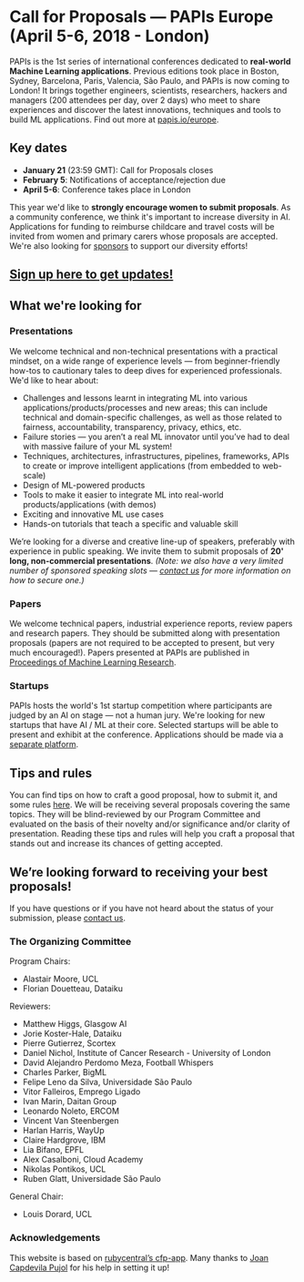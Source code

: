 # Call for Proposals — PAPIs Europe (April 5-6, 2018 - London)

PAPIs is the 1st series of international conferences dedicated to **real-world Machine Learning applications**. Previous editions took place in Boston, Sydney, Barcelona, Paris, Valencia, São Paulo, and PAPIs is now coming to London! It brings together engineers, scientists, researchers, hackers and managers (200 attendees per day, over 2 days) who meet to share experiences and discover the latest innovations, techniques and tools to build ML applications. Find out more at [papis.io/europe](http://www.papis.io/europe).

## Key dates

- **January 21** (23:59 GMT): Call for Proposals closes
- **February 5**: Notifications of acceptance/rejection due
- **April 5-6**: Conference takes place in London

This year we'd like to **strongly encourage women to submit proposals**. As a community conference, we think it's important to increase diversity in AI. Applications for funding to reimburse childcare and travel costs will be invited from women and primary carers whose proposals are accepted. We're also looking for [sponsors](http://papis.io/sponsoring) to support our diversity efforts!

## [Sign up here to get updates!](http://www.papis.io/#updates)

## What we're looking for

### Presentations

We welcome technical and non-technical presentations with a practical mindset, on a wide range of experience levels — from beginner-friendly how-tos to cautionary tales to deep dives for experienced professionals. We'd like to hear about:

- Challenges and lessons learnt in integrating ML into various applications/products/processes and new areas; this can include technical and domain-specific challenges, as well as those related to fairness, accountability, transparency, privacy, ethics, etc.
- Failure stories — you aren’t a real ML innovator until you’ve had to deal with massive failure of your ML system!
- Techniques, architectures, infrastructures, pipelines, frameworks, APIs to create or improve intelligent applications (from embedded to web-scale)
- Design of ML-powered products
- Tools to make it easier to integrate ML into real-world products/applications (with demos)
- Exciting and innovative ML use cases
- Hands-on tutorials that teach a specific and valuable skill

We’re looking for a diverse and creative line-up of speakers, preferably with experience in public speaking. We invite them to submit proposals of **20' long,  non-commercial presentations**. _(Note: we also have a very limited number of sponsored speaking slots — [contact us](mailto:sponsoring@papis.io) for more information on how to secure one.)_

### Papers

We welcome technical papers, industrial experience reports, review papers and research papers. They should be submitted along with presentation proposals (papers are not required to be accepted to present, but very much encouraged!). Papers presented at PAPIs are published in [Proceedings of Machine Learning Research](http://proceedings.mlr.press/).

### Startups

PAPIs hosts the world's 1st startup competition where participants are judged by an AI on stage — not a human jury. We're looking for new startups that have AI / ML at their core. Selected startups will be able to present and exhibit at the conference. Applications should be made via a [separate platform](https://docs.google.com/forms/d/e/1FAIpQLScnnDQmDfxLFQBMnKRMlIxXQQZFjBKquhVsexgWxtEMxdishQ/viewform).

## Tips and rules

You can find tips on how to craft a good proposal, how to submit it, and some rules [here](https://github.com/PAPIsdotio/general/blob/master/cfp-tips-rules.md). We will be receiving several proposals covering the same topics. They will be blind-reviewed by our Program Committee and evaluated on the basis of their novelty and/or significance and/or clarity of presentation. Reading these tips and rules will help you craft a proposal that stands out and increase its chances of getting accepted.

## We’re looking forward to receiving your best proposals!

If you have questions or if you have not heard about the status of your submission, please [contact us](mailto:program-committee-europe-2018@papis.mailclark.ai).

### The Organizing Committee

Program Chairs:

- Alastair Moore, UCL
- Florian Douetteau, Dataiku

Reviewers: 

- Matthew Higgs, Glasgow AI
- Jorie Koster-Hale, Dataiku
- Pierre Gutierrez, Scortex
- Daniel Nichol, Institute of Cancer Research - University of London
- David Alejandro Perdomo Meza, Football Whispers
- Charles Parker, BigML
- Felipe Leno da Silva, Universidade São Paulo
- Vitor Falleiros, Emprego Ligado
- Ivan Marin, Daitan Group
- Leonardo Noleto, ERCOM
- Vincent Van Steenbergen	
- Harlan Harris, WayUp
- Claire Hardgrove, IBM
- Lia Bifano, EPFL
- Alex Casalboni, Cloud Academy
- Nikolas Pontikos, UCL
- Ruben Glatt, Universidade São Paulo

General Chair:

- Louis Dorard, UCL

### Acknowledgements

This website is based on [rubycentral’s cfp-app](https://github.com/rubycentral/cfp-app). Many thanks to [Joan Capdevila Pujol](http://personals.ac.upc.edu/jc/) for his help in setting it up!
